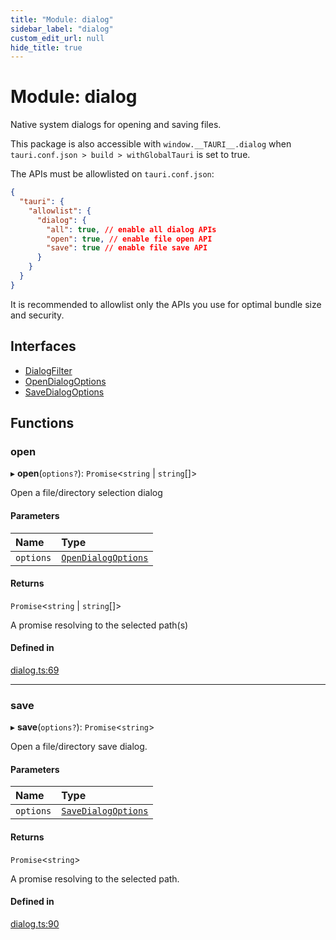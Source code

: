 ```yaml
---
title: "Module: dialog"
sidebar_label: "dialog"
custom_edit_url: null
hide_title: true
---
```


# Module: dialog

Native system dialogs for opening and saving files.

This package is also accessible with `window.__TAURI__.dialog` when `tauri.conf.json > build > withGlobalTauri` is set to true.

The APIs must be allowlisted on `tauri.conf.json`:
```json
{
  "tauri": {
    "allowlist": {
      "dialog": {
        "all": true, // enable all dialog APIs
        "open": true, // enable file open API
        "save": true // enable file save API
      }
    }
  }
}
```
It is recommended to allowlist only the APIs you use for optimal bundle size and security.

## Interfaces

- [DialogFilter](../interfaces/dialog.dialogfilter.md)
- [OpenDialogOptions](../interfaces/dialog.opendialogoptions.md)
- [SaveDialogOptions](../interfaces/dialog.savedialogoptions.md)

## Functions

### open

▸ **open**(`options?`): `Promise`<`string` \| `string`[]\>

Open a file/directory selection dialog

#### Parameters

| Name | Type |
| :------ | :------ |
| `options` | [`OpenDialogOptions`](../interfaces/dialog.opendialogoptions.md) |

#### Returns

`Promise`<`string` \| `string`[]\>

A promise resolving to the selected path(s)

#### Defined in

[dialog.ts:69](https://github.com/tauri-apps/tauri/blob/4339b46/tooling/api/src/dialog.ts#L69)

___

### save

▸ **save**(`options?`): `Promise`<`string`\>

Open a file/directory save dialog.

#### Parameters

| Name | Type |
| :------ | :------ |
| `options` | [`SaveDialogOptions`](../interfaces/dialog.savedialogoptions.md) |

#### Returns

`Promise`<`string`\>

A promise resolving to the selected path.

#### Defined in

[dialog.ts:90](https://github.com/tauri-apps/tauri/blob/4339b46/tooling/api/src/dialog.ts#L90)
